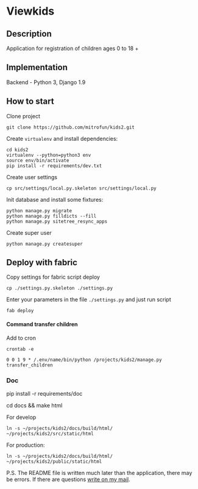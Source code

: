 # Viewkids

## Description

Application for registration of children ages 0 to 18 +

## Implementation

Backend - Python 3, Djangо 1.9

## How to start

Clone project

    git clone https://github.com/mitrofun/kids2.git

Create `virtualenv` and install dependencies:
    
    cd kids2
    virtualenv --python=python3 env
    source env/bin/activate
    pip install -r requirements/dev.txt

Create user settings
    
    cp src/settings/local.py.skeleton src/settings/local.py

Init database and install some fixtures:

    python manage.py migrate
    python manage.py filldicts --fill
    python manage.py sitetree_resync_apps

Create super user
    
    python manage.py createsuper
    
## Deploy with fabric

Copy settings for fabric script deploy
    
    cp ./settings.py.skeleton ./settings.py
    
Enter your parameters in the file `./settings.py` and just run script 
    
    fab deploy


#### Command transfer children

Add to cron

    crontab -e

    0 0 1 9 * /.env/name/bin/python /projects/kids2/manage.py transfer_children

### Doc

pip install -r requirements/doc

cd docs && make html

For develop

    ln -s ~/projects/kids2/docs/build/html/ ~/projects/kids2/src/static/html

For production:

    ln -s ~/projects/kids2/docs/build/html/ ~/projects/kids2/public/static/html


P.S. The README file is written much later than the application, there may be errors. 
If there are questions [write on my mail](mailto:mitri4@bk.ru).
